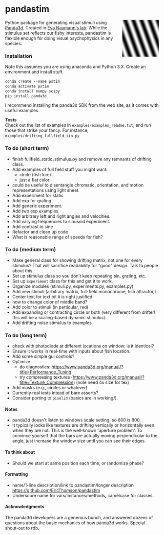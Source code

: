 # pandastim
<img align = "right" width = "120" src=".\images\omr_sin_example.png ">

Python package for generating visual stimuli using [Panda3d](https://www.panda3d.org/). Created in [Eva Naumann's lab](https://www.naumannlab.org/). While the stimulus set reflects our fishy interests, pandastim is flexible enough for doing visual psychophysics in any species.

### Installation
Note this assumes you are using anaconda and Python 3.X. Create an environment and install stuff.

    conda create --name pstim
    conda activate pstim
    conda install numpy scipy
    pip install panda3d

I recommend installing the panda3d SDK from the web site, as it comes with useful examples.

**Tests**   
Check out the list of examples in `examples/examples_readme.txt`, and run those that strike your fancy. For instance, `examples/drifting_fullfield_sin.py`

### To do (short term)
- finish fullfield_static_stimulus.py and remove any remnants of drifting class.
- Add examples of full field stuff you might want:
  - circle (fish lure)
  - just a flat color
- could be useful to disentangle chromatic, orientation, and motion representations using light sheet.
- Add experiment for static
- Add exp for grating.
- Add generic experiment.
- Add two exp examples.
- Add arbitrary left and right angles and velocities.
- Add varying frequencies to sinusoid experiment.
- Add contrast to sine
- Refactor and clean up code
- What is reasonable range of speeds for fish?

### To do (medium term)
- Make general class for showing drifting matrix, not one for every stimulus? That will sacrifice readability for "good" design. Talk to people about this.
- Set up stimulus class so you don't keep repeating sin, grating, etc.
- Set up `Experiment` class for this and get it to work.
- Organize modules (stimuli.py, experiments.py, examples.py)
- Add new stimuli (arbitrary matrix, full-field monochrome, fish attractor,)
- Center text for text bit it is right justified.
- how to change color of middle band?
- Add color to stimuli (in particular, red)
- Add expanding or contracting circle or both (very different from drifter! this will be a scaling-based dynamic stimulus)
- Add drifting noise stimulus to examples

### To do (long term)
- check with photodiode at different locations on window: is it identical?
- Ensure it works in real-time with inputs about fish location.
- Add some simple gui controls?
- Optimize
  - do diagnostics: https://www.panda3d.org/manual/?title=Performance_Tuning
  - try compressing textures (https://www.panda3d.org/manual/?title=Texture_Compression) (note need 4x size for tex)
- Add masks (e.g., circles or whatever)
- Currently real tests intead of bare asserts?
- Consider porting to `pixel2d` (basics are in working/).

#### Notes
- panda3d doesn't listen to windows scale setting, so 800 is 800.
- It typically looks like textures are drifting vertically or horizontally even when they are not. This is the well-known 'aperture problem'. To convince yourself that the bars are actually moving perpendicular to the angle, just increase the window size until you can see their edges.

#### To think about
- Should we start at same position each time, or randomize phase?


#### Formatting
- name/1-line description/link to pandastim/longer description
    https://github.com/EricThomson/pandastim
- Underscore name for vars/instances/methods, camelcase for classes.

#### Acknowledgments
The panda3d developers are a generous bunch, and answered dozens of questions about the basic mechanics of how panda3d works. Special shout-out to rdb.
